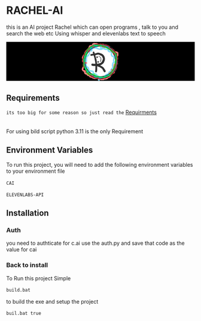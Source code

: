 # RACHEL-AI

this is an AI project Rachel which can open programs , talk to you and search the web etc
Using whisper and elevenlabs text to speech

![Logo](images/Logo%20For%20README.png)

## Requirements

`its too big for some reason so just read the`
[Requirments](requirements.txt)<br>
<br>
<br>
For using bild script python 3.11 is the only Requirement

## Environment Variables

To run this project, you will need to add the following environment variables to your environment file

`CAI`

`ELEVENLABS-API`

## Installation

### Auth

you need to authticate for c.ai use the auth.py and save that code as the value for cai

### Back to install

To Run this project
Simple

```cmd
build.bat
```

to build the exe and setup the project

```bat
buil.bat true
```
